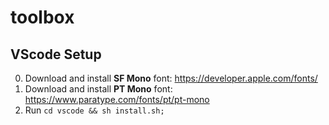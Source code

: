 # toolbox

## VScode Setup

0. Download and install **SF Mono** font: https://developer.apple.com/fonts/
0. Download and install **PT Mono** font: https://www.paratype.com/fonts/pt/pt-mono
0. Run `cd vscode && sh install.sh;`
